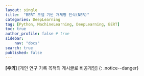 ```yaml
---
layout: single
title:  "BERT 모델 기반 개체명 인식(NER)"
categories: DeepLearning
tag: [Python, MachineLearning, DeepLearning, BERT]
toc: true
author_profile: false # true
sidebar:
    nav: "docs"
search: true
published: false
---
```


**[주의]** [개인 연구 기록 목적의 게시글로 비공개임]
{: .notice--danger}


